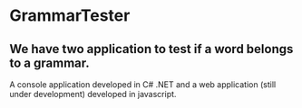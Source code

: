 # GrammarTester

## We have two application to test if a word belongs to a grammar.
A console application developed in C# .NET and a web application (still under development) developed in javascript.
